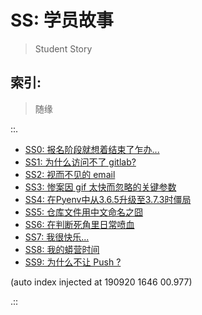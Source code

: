 # SS: 学员故事
> Student Story

## 索引:
> 随缘

::.

- [ SS0: 报名阶段就想着结束了乍办...](190713-SS0-after101camp.md)
- [ SS1: 为什么访问不了 gitlab?](190714-SS1-ie-err.md)
- [ SS2: 视而不见的 email](190724-SS2-email-and.md)
- [ SS3: 惨案因 gif 太快而忽略的关键参数](190811-SS3-gif-project-id.md)
- [ SS4: 在Pyenv中从3.6.5升级至3.7.3时僵局](190815-block-pyenv373.md)
- [ SS5: 仓库文件用中文命名之囧](190815-uri-anti-chinese.md)
- [ SS6: 在判断死角里日常喷血](190818-auto-list2str.md)
- [ SS7: 我很快乐...](190912-i-am-happy.md)
- [ SS8: 我的蟒营时间](190914-jy-time-story.md)
- [ SS9: 为什么不让 Push ?](190920-why-cant-push.md)

(auto index injected at 190920 1646 00.977) 

.::


